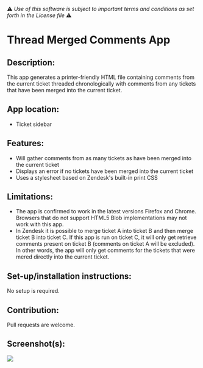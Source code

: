 :warning: *Use of this software is subject to important terms and conditions as set forth in the License file* :warning:

# Thread Merged Comments App

## Description:

This app generates a printer-friendly HTML file containing comments from the current ticket threaded chronologically with comments from any tickets that have been merged into the current ticket.

## App location:

* Ticket sidebar

## Features:

* Will gather comments from as many tickets as have been merged into the current ticket 
* Displays an error if no tickets have been merged into the current ticket
* Uses a stylesheet based on Zendesk's built-in print CSS

## Limitations:

* The app is confirmed to work in the latest versions Firefox and Chrome. Browsers that do not support HTML5 Blob implementations may not work with this app.
* In Zendesk it is possible to merge ticket A into ticket B and then merge ticket B into ticket C. If this app is run on ticket C, it will only get retrieve comments present on ticket B (comments on ticket A will be excluded). In other words, the app will only get comments for the tickets that were mered directly into the current ticket.

## Set-up/installation instructions:

No setup is required.

## Contribution:

Pull requests are welcome.

## Screenshot(s):

![](https://doithd.zendesk.com/attachments/token/kkwpry6wb4drsyf/?name=thread_merged_comments.gif)